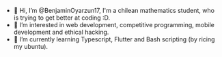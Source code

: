 - 👋 Hi, I’m @BenjaminOyarzun17, I'm a chilean mathematics student, who is trying to get better at coding :D. 
- 👀 I’m interested in web development, competitive programming, mobile development and ethical hacking. 
- 🌱 I’m currently learning Typescript, Flutter and Bash scripting (by ricing my ubuntu). 


<!---
BenjaminOyarzun17/BenjaminOyarzun17 is a ✨ special ✨ repository because its `README.md` (this file) appears on your GitHub profile.
You can click the Preview link to take a look at your changes.
--->

